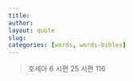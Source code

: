 ```yaml
---
title:
author:
layout: quote
slug:
categories: [words, words-bibles]
---
```


> 호세아 6
> 시편 25
> 시편 116
